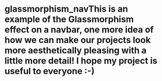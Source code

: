 # glassmorphism_navThis is an example of the Glassmorphism effect on a navbar, one more idea of how we can make our projects look more aesthetically pleasing with a little more detail! I hope my project is useful to everyone :-)
